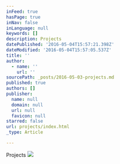 ```yaml
---
inFeed: true
hasPage: true
inNav: false
inLanguage: null
keywords: []
description: Projects
datePublished: '2016-05-04T15:57:21.398Z'
dateModified: '2016-05-04T15:57:05.537Z'
title: ''
author:
  - name: ''
    url: ''
sourcePath: _posts/2016-05-03-projects.md
published: true
authors: []
publisher:
  name: null
  domain: null
  url: null
  favicon: null
starred: false
url: projects/index.html
_type: Article

---
```

Projects
![](https://s3-us-west-2.amazonaws.com/the-grid-img/p/81c2a3550810b815c9b092ef22aeaf696a6b4597.png)